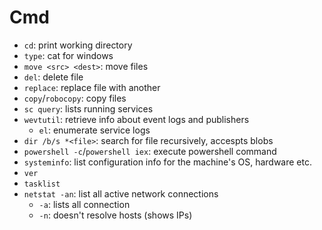 # Cmd
- `cd`: print working directory
- `type`: cat for windows
- `move <src> <dest>`: move files
- `del`: delete file
- `replace`: replace file with another
- `copy`/`robocopy`: copy files
- `sc query`: lists running services
- `wevtutil`: retrieve info about event logs and publishers
    - `el`: enumerate service logs
- `dir /b/s *<file>`: search for file recursively, accespts blobs
- `powershell -c`/`powershell iex`: execute powershell command
- `systeminfo`: list configuration info for the machine's OS, hardware etc.
- `ver`
- `tasklist`
- `netstat -an`: list all active network connections
    - `-a`: lists all connection
    - `-n`: doesn't resolve hosts (shows IPs)
